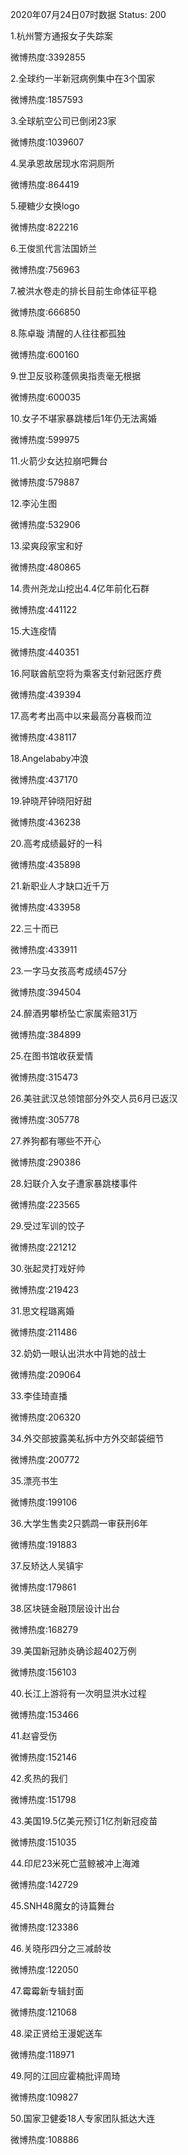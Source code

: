 2020年07月24日07时数据
Status: 200

1.杭州警方通报女子失踪案

微博热度:3392855

2.全球约一半新冠病例集中在3个国家

微博热度:1857593

3.全球航空公司已倒闭23家

微博热度:1039607

4.吴承恩故居现水帘洞厕所

微博热度:864419

5.硬糖少女换logo

微博热度:822216

6.王俊凯代言法国娇兰

微博热度:756963

7.被洪水卷走的排长目前生命体征平稳

微博热度:666850

8.陈卓璇 清醒的人往往都孤独

微博热度:600160

9.世卫反驳称蓬佩奥指责毫无根据

微博热度:600035

10.女子不堪家暴跳楼后1年仍无法离婚

微博热度:599975

11.火箭少女达拉崩吧舞台

微博热度:579887

12.李沁生图

微博热度:532906

13.梁爽段家宝和好

微博热度:480865

14.贵州尧龙山挖出4.4亿年前化石群

微博热度:441122

15.大连疫情

微博热度:440351

16.阿联酋航空将为乘客支付新冠医疗费

微博热度:439394

17.高考考出高中以来最高分喜极而泣

微博热度:438117

18.Angelababy冲浪

微博热度:437170

19.钟晓芹钟晓阳好甜

微博热度:436238

20.高考成绩最好的一科

微博热度:435898

21.新职业人才缺口近千万

微博热度:433958

22.三十而已

微博热度:433911

23.一字马女孩高考成绩457分

微博热度:394504

24.醉酒男攀桥坠亡家属索赔31万

微博热度:384899

25.在图书馆收获爱情

微博热度:315473

26.美驻武汉总领馆部分外交人员6月已返汉

微博热度:305778

27.养狗都有哪些不开心

微博热度:290386

28.妇联介入女子遭家暴跳楼事件

微博热度:223565

29.受过军训的饺子

微博热度:221212

30.张起灵打戏好帅

微博热度:219423

31.思文程璐离婚

微博热度:211486

32.奶奶一眼认出洪水中背她的战士

微博热度:209064

33.李佳琦直播

微博热度:206320

34.外交部披露美私拆中方外交邮袋细节

微博热度:200772

35.漂亮书生

微博热度:199106

36.大学生售卖2只鹦鹉一审获刑6年

微博热度:191883

37.反矫达人吴镇宇

微博热度:179861

38.区块链金融顶层设计出台

微博热度:168279

39.美国新冠肺炎确诊超402万例

微博热度:156103

40.长江上游将有一次明显洪水过程

微博热度:153466

41.赵睿受伤

微博热度:152146

42.炙热的我们

微博热度:151798

43.美国19.5亿美元预订1亿剂新冠疫苗

微博热度:151035

44.印尼23米死亡蓝鲸被冲上海滩

微博热度:142729

45.SNH48魔女的诗篇舞台

微博热度:123386

46.关晓彤四分之三减龄妆

微博热度:122050

47.霉霉新专辑封面

微博热度:121068

48.梁正贤给王漫妮送车

微博热度:118971

49.阿的江回应霍楠批评周琦

微博热度:109827

50.国家卫健委18人专家团队抵达大连

微博热度:108886

